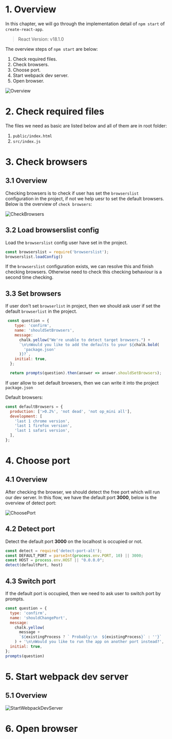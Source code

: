 # 1. Overview

In this chapter, we will go through the implementation detail of `npm start` of `create-react-app`.

> React Version: v18.1.0 

The overview steps of `npm start` are below:

1. Check required files.
2. Check browsers.
3. Choose port.
4. Start webpack dev server.
5. Open browser.

![Overview](./assets/Implementation_of_npm_start/Overview.png)

# 2. Check required files

The files we need as basic are listed below and all of them are in root folder:

1. `public/index.html`
2. `src/index.js`

# 3. Check browsers

## 3.1 Overview

Checking browsers is to check if user has set the `browserslist` configuration in the project, if not we help uesr to set the default browsers. Below is the overview of `check browsers`:

![CheckBrowsers](./assets/Implementation_of_npm_start/CheckBrowsers.png)

## 3.2  Load browserslist config

Load the `browserslist` config user have set in the project.

```js
const browserslist = require('browserslist');
browserslist.loadConfig()
```

If the `browserslist` configuration exists, we can resolve this and finish checking browsers. Otherwise need to check this checking behaviour is a second time checking.

## 3.3 Set browsers

If user don't set `browserlist` in project, then we should ask user if set the default `browserlist` in the project.

```js
 const question = {
    type: 'confirm',
    name: 'shouldSetBrowsers',
    message:
      chalk.yellow("We're unable to detect target browsers.") +
      `\n\nWould you like to add the defaults to your ${chalk.bold(
        'package.json'
      )}?`,
    initial: true,
  };

  return prompts(question).then(answer => answer.shouldSetBrowsers);
```

If user allow to set default browsers, then we can write it into the project `package.json`

Default browsers:

```js
const defaultBrowsers = {
  production: ['>0.2%', 'not dead', 'not op_mini all'],
  development: [
    'last 1 chrome version',
    'last 1 firefox version',
    'last 1 safari version',
  ],
};
```

# 4. Choose port

## 4.1 Overview

After checking the browser, we should detect the free port which will run our dev server. In this flow, we have the default port **3000**, below is the overview of detect port:

![ChoosePort](./assets/Implementation_of_npm_start/ChoosePort.png)

## 4.2 Detect port

Detect the default port **3000** on the localhost is occupied or not.

```js
const detect = require('detect-port-alt');
const DEFAULT_PORT = parseInt(process.env.PORT, 10) || 3000;
const HOST = process.env.HOST || "0.0.0.0";
detect(defaultPort, host)
```

## 4.3 Switch port

If the default port is occupied, then we need to ask user to switch port by prompts.

```js
const question = {
  type: 'confirm',
  name: 'shouldChangePort',
  message:
    chalk.yellow(
      message +
      `${existingProcess ? ` Probably:\n  ${existingProcess}` : ''}`
    ) + '\n\nWould you like to run the app on another port instead?',
  initial: true,
};
prompts(question)
```

# 5. Start webpack dev server

## 5.1 Overview



![StartWebpackDevServer](./assets/Implementation_of_npm_start/StartWebpackDevServer.png)

# 6. Open browser

